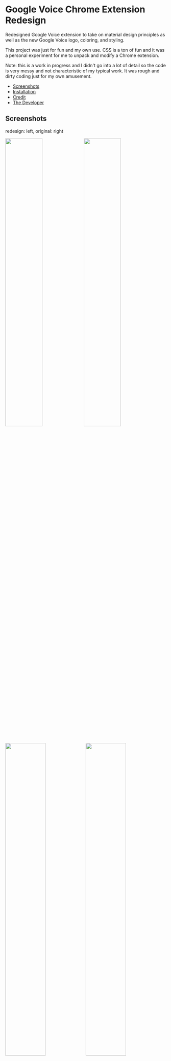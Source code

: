 
# Google Voice Chrome Extension Redesign

Redesigned Google Voice extension to take on material design principles as well as the new Google Voice logo, coloring, and styling.

This project was just for fun and my own use. CSS is a ton of fun and it was a personal experiment for me to unpack and modify a Chrome extension.

Note: this is a work in progress and I didn't go into a lot of detail so the code is very messy and not characteristic of my typical work. It was rough and dirty coding just for my own amusement.

- [Screenshots](#screenshots)
- [Installation](#installation)
- [Credit](#credit)
- [The Developer](#thedeveloper)

<a name="screenshots"></a>
## Screenshots

redesign: left, original: right

[<img src="https://i.imgur.com/1YCSL3l.png" width=48% />](https://i.imgur.com/1YCSL3l.png) [<img src="https://i.imgur.com/PNf8CJq.png" width=48% />](https://i.imgur.com/PNf8CJq.png)

[<img src="https://i.imgur.com/KQ9PEK0.png" width=50% />](https://i.imgur.com/PTni4rD.png)[<img src="https://i.imgur.com/PTni4rD.png" width=50% />](https://i.imgur.com/KQ9PEK0.png)

[<img src="https://i.imgur.com/qWQqUiI.png" width=50% />](https://i.imgur.com/qWQqUiI.png)[<img src="https://i.imgur.com/dg5eTZ5.png" width=50% />](https://i.imgur.com/dg5eTZ5.png)

[<img src="https://i.imgur.com/46eAKXf.png" width=50% />](https://i.imgur.com/46eAKXf.png)[<img src="https://i.imgur.com/aqX7OpA.png" width=50% />](https://i.imgur.com/aqX7OpA.png)

<a name="installation"></a>
## Installation

To install the extension, follow these steps:

1. Download or clone the files from this repository to your computer and save them somewhere safe.
2. Open Chrome and head to chrome://extensions
3. Enable the developer mode switch.
4. Click "Load unpacked extension.
5. Select the folder you unpacked before (this README.MD file will be inside it).
6. Make sure you're signed into Google, and click the Google Voice icon on the toolbar and you're in!

Note: the code is all available here for review, and I don't receive your credentials or information. Just like the Official extension, you must sign into Google on the website to use this. No special app authorization is required, and I haven't changed any of the core functionality of the app, only the visual styles  (HTML, CSS, and the addition of [FontAwesome](https://fontawesome.com/) for icons).

<a name="credit"></a>
## Credit

### [Google](https://google.com) and the [Google Voice](https://voice.google.com) team.
This is just a lot of restyling of the extension they created. I'm a major Google fanboy and dye-hard user of all things Google (in fact, I've used Google Voice as my only phone number since 2009!).

### [stackoverflow](https://stackoverflow.com/questions/2250163/how-do-i-directly-modify-a-google-chrome-extension-file-crx)
Specifically [jdavis]() & [heatfanjohn](https://stackoverflow.com/users/1411277/heatfanjohn) for their helpful information about Chrome extensions.
### [Thinkful: Coding Bootcamp](https://thinkful.com)
For cementing in my web development skills.

<a name="thedeveloper"></a>
## The Developer

**My name's Tyler and I'm a web development student at Thinkful. Nice to meet you!**

### Find me on

- GitHub: [gotylergo](https://github.com/gotylergo)
- LinkedIn: [tylerjustyn](https://www.linkedin.com/in/tylerjustyn/)
- Music: [tylerjustyn.com](https://www.tylerjustyn.com)
